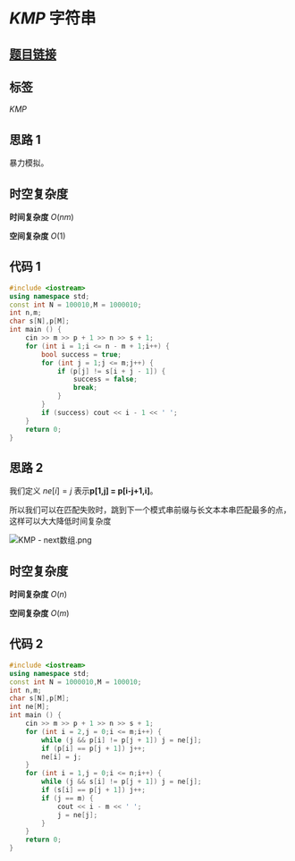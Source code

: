 # $KMP$ 字符串
## [题目链接](https://www.acwing.com/problem/content/833/)
## 标签
$KMP$
## 思路 $1$
暴力模拟。
## 时空复杂度
**时间复杂度** $O(nm)$

**空间复杂度** $O(1)$
## 代码 $1$
```cpp
#include <iostream>
using namespace std;
const int N = 100010,M = 1000010;
int n,m;
char s[N],p[M];
int main () {
    cin >> m >> p + 1 >> n >> s + 1;
    for (int i = 1;i <= n - m + 1;i++) {
        bool success = true;
        for (int j = 1;j <= m;j++) {
            if (p[j] != s[i + j - 1]) {
                success = false;
                break;
            }
        }
        if (success) cout << i - 1 << ' ';
    }
    return 0;
}
```
## 思路 $2$
我们定义 $ne[i]=j$ 表示**p[1,j] = p[i-j+1,i]**。

所以我们可以在匹配失败时，跳到下一个模式串前缀与长文本本串匹配最多的点，这样可以大大降低时间复杂度

![KMP - next数组.png](https://cdn.acwing.com/media/article/image/2022/08/11/109870_3f6cd68519-KMP---next数组.png) 
## 时空复杂度
**时间复杂度** $O(n)$

**空间复杂度** $O(m)$
## 代码 $2$
```cpp
#include <iostream>
using namespace std;
const int N = 1000010,M = 100010;
int n,m;
char s[N],p[M];
int ne[M];
int main () {
    cin >> m >> p + 1 >> n >> s + 1;
    for (int i = 2,j = 0;i <= m;i++) {
        while (j && p[i] != p[j + 1]) j = ne[j];
        if (p[i] == p[j + 1]) j++;
        ne[i] = j;
    }
    for (int i = 1,j = 0;i <= n;i++) {
        while (j && s[i] != p[j + 1]) j = ne[j];
        if (s[i] == p[j + 1]) j++;
        if (j == m) {
            cout << i - m << ' ';
            j = ne[j];
        }
    }
    return 0;
}
```
